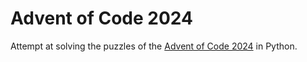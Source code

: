 # Advent of Code 2024

Attempt at solving the puzzles of the [Advent of Code 2024](https://adventofcode.com/2024) in Python.
